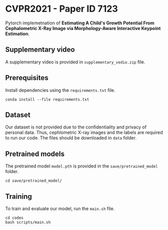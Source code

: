 # CVPR2021 - Paper ID 7123
Pytorch implemetnation of **Estimating A Child's Growth Potential From Cephalometric X-Ray Image via Morphology-Aware Interactive Keypoint Estimation**.

## Supplementary video
A supplementary video is provided in `supplementary_vedio.zip` file.

## Prerequisites
Install dependencies using the `requirements.txt` file.
```
conda install --file requirements.txt
```

## Dataset
Our dataset is not provided due to the confidentiality and privacy of personal data.
Thus, cephlometric X-ray images and the labels are required to run our code. The files should be downloaded in `data` folder.


## Pretrained models
The pretrained model `model.pth` is provided in the `save/pretrained_model` folder.
```
cd save/pretrained_model/
```

## Training
To train and evaluate our model, run the `main.sh` file.
```
cd codes
bash scripts/main.sh
```


